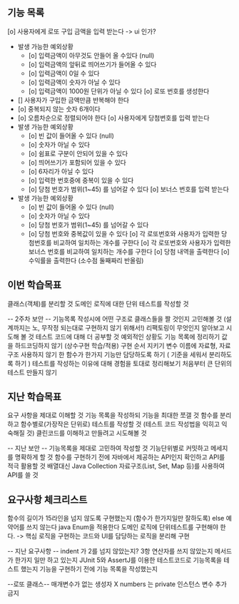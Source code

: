 
## 기능 목록
[o] 사용자에게 로또 구입 금액을 입력 받는다 -> ui 인가?
  - 발생 가능한 예외상황
    - [o] 입력금액이 아무것도 안들어 올 수있다 (null)
    - [o] 입력금액의 앞뒤로 띄어쓰기가 들어올 수 있다
    - [o] 입력금액이 0일 수 있다
    - [o] 입력금액이 숫자가 아닐 수 있다
    - [o] 입력금액이 1000원 단위가 아닐 수 있다
[o] 로또 번호를 생성한다
  - [] 사용자가 구입한 금액만큼 반복해야 한다
  - [o] 중복되지 않는 숫자 6개이다
  - [o] 오름차순으로 정렬되어야 한다
[o] 사용자에게 당첨번호를 입력 받는다
  - 발생 가능한 예외상황
      - [o] 빈 값이 들어올 수 있다 (null)
      - [o] 숫자가 아닐 수 있다
      - [o] 쉼표로 구분이 안되어 있을 수 있다
      - [o] 띄어쓰기가 포함되어 있을 수 있다
      - [o] 6자리가 아닐 수 있다
      - [o] 입력한 번호중에 중복이 있을 수 있다
      - [o] 당첨 번호가 범위(1~45) 를 넘어갈 수 있다
[o] 보너스 번호를 입력 받는다
  - 발생 가능한 예외상황
    - [o] 빈 값이 들어올 수 있다 (null)
    - [o] 숫자가 아닐 수 있다
    - [o] 당첨 번호가 범위(1~45) 를 넘어갈 수 있다
    - [o] 당첨 번호와 중복값이 있을 수 있다
[o] 각 로또번호와 사용자가 입력한 당첨번호를 비교하여 일치하는 개수를 구한다
[o] 각 로또번호와 사용자가 입력한 보너스 번호를 비교하여 일치하는 개수를 구한다
[o] 당첨 내역을 출력한다
[o] 수익률을 출력한다 (소수점 둘째짜리 반올림)

## 이번 학습목표
클래스(객체)를 분리할 것
도메인 로직에 대한 단위 테스트를 작성할 것

-- 2주차 보안 --
기능목록 작성시에 어떤 구조로 클래스들을 짤 것인지 고민해볼 것 (설계까지는 노, 무작정 되는대로 구현하지 않기 위해서!)
리팩토링이 무엇인지 알아보고 시도해 볼 것
테스트 코드에 대해 더 공부할 것
예외적인 상황도 기능 목록에 정리하기
값을 하드코딩하지 않기 (상수구현 학습/적용)
구현 순서 지키기
변수 이름에 자료형, 자료구조 사용하지 않기
한 함수가 한가지 기능만 담당하도록 하기 ( 기준을 세워서 분리하도록 하기 )
테스트를 작성하는 이유에 대해 경험을 토대로 정리해보기
처음부터 큰 단위의 테스트 만들지 않기

## 지난 학습목표
요구 사항을 제대로 이해할 것 
기능 목록을 작성하되 기능을 최대한 쪼갤 것 
함수를 분리하고 함수별로(가장작은 단위로) 테스트를 작성할 것 (테스트 코드 작성법을 익히고 익숙해질 것) 
클린코드를 이해하고 만들려고 시도해볼 것

-- 지난 보안 --
기능목록을 제대로 고민하여 작성할 것 
기능단위별로 커밋하고 메세지를 명확하게 할 것 
함수를 구현하기 전에 자바에서 제공하는 API인지 확인하고 API를 적극 활용할 것 배열대신 Java Collection 자료구조(List, Set, Map 등)를 사용하여 API를 쓸 것

## 요구사항 체크리스트
함수의 길이가 15라인을 넘지 않도록 구현했는지 (함수가 한가지일만 잘하도록)
else 예약어를 쓰지 않는다
java Enum을 적용한다
도메인 로직에 단위테스트를 구현해야 한다.
  -> 핵심 로직을 구현하는 코드와 UI를 담당하는 로직을 분리해 구현

-- 지난 요구사항 --
indent 가 2를 넘지 않았는지? 
3항 연산자를 쓰지 않았는지 메서드가 한가지 일만 하고 있는지 
JUnit 5와 AssertJ를 이용한 테스트코드로 기능목록을 테스트 했는지 기능을 구현하기 전에 기능 목록을 작성했는지

--로또 클래스--
매개변수가 없는 생성자 X
numbers 는 private
인스턴스 변수 추가금지







